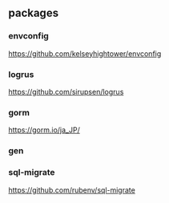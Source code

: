 
## packages
### envconfig 
https://github.com/kelseyhightower/envconfig

### logrus
https://github.com/sirupsen/logrus

### gorm
https://gorm.io/ja_JP/

### gen

### sql-migrate
https://github.com/rubenv/sql-migrate

